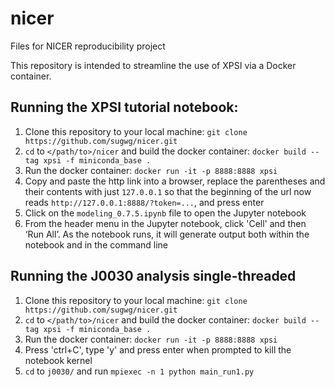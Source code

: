 # nicer
Files for NICER reproducibility project

This repository is intended to streamline the use of XPSI via a Docker container.

## Running the XPSI tutorial notebook:  
1. Clone this repository to your local machine:
    `git clone https://github.com/sugwg/nicer.git`
2. `cd` to `</path/to>/nicer` and build the docker container:
    `docker build --tag xpsi -f miniconda_base .`
3. Run the docker container:
    `docker run -it -p 8888:8888 xpsi`
4. Copy and paste the http link into a browser, replace the parentheses and their contents with just `127.0.0.1` so that the beginning of the url now reads `http://127.0.0.1:8888/?token=...`, and press enter
5. Click on the `modeling_0.7.5.ipynb` file to open the Jupyter notebook
6. From the header menu in the Jupyter notebook, click 'Cell' and then ‘Run All’. As the notebook runs, it will generate output both within the notebook and in the command line


## Running the J0030 analysis single-threaded
1. Clone this repository to your local machine:
    `git clone https://github.com/sugwg/nicer.git`
2. `cd` to `</path/to>/nicer` and build the docker container:
    `docker build --tag xpsi -f miniconda_base .`
3. Run the docker container:
    `docker run -it -p 8888:8888 xpsi`
4. Press 'ctrl+C', type 'y' and press enter when prompted to kill the notebook kernel
5. `cd` to `j0030/` and run `mpiexec -n 1 python main_run1.py`